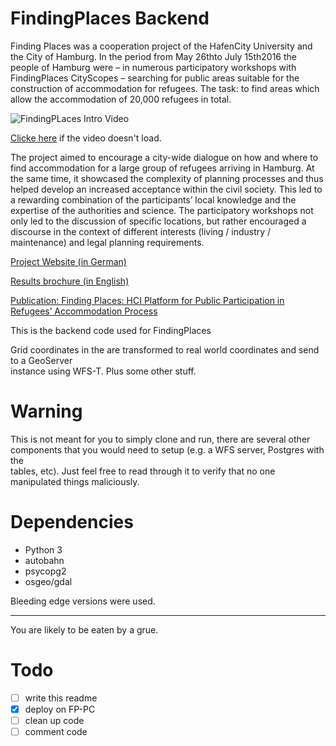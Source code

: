 # FindingPlaces Backend
Finding Places was a cooperation project of the HafenCity University and the City of Hamburg. In the period from May 26thto July 15th2016 the people of Hamburg were – in numerous participatory workshops with FindingPlaces CityScopes – searching for public areas suitable for the construction of accommodation for refugees. The task: to find areas which allow the accommodation of 20,000 refugees in total.

![FindingPLaces Intro Video](https://cloud.hcu-hamburg.de/nextcloud/s/KBTLA45KmcRyimM)

[Clicke here](https://cloud.hcu-hamburg.de/nextcloud/s/KBTLA45KmcRyimM) if the video doesn't load.

The project aimed to encourage a city-wide dialogue on how and where to find accommodation for a large group of refugees arriving in Hamburg. At the same time, it showcased the complexity of planning processes and thus helped develop an increased acceptance within the civil society. This led to a rewarding combination of the participants’ local knowledge and the expertise of the authorities and science. The participatory workshops not only led to the discussion of specific locations, but rather encouraged a discourse in the context of different interests (living / industry / maintenance) and legal planning requirements.  

[Project Website (in German)](https://findingplaces.hamburg/)

[Results brochure (in English)](https://repos.hcu-hamburg.de/handle/hcu/488)

[Publication: Finding Places: HCI Platform for Public Participation in Refugees’ Accommodation Process](https://www.researchgate.net/publication/319445941_Finding_Places_HCI_Platform_for_Public_Participation_in_Refugees%27_Accommodation_Process)


This is the backend code used for FindingPlaces  

Grid coordinates in the are transformed to real world coordinates and send to a GeoServer  
instance using WFS-T. Plus some other stuff.

# Warning
This is not meant for you to simply clone and run, there are several other  
components that you would need to setup (e.g. a WFS server, Postgres with the  
tables, etc). Just feel free to read through it to verify that no one  
manipulated things maliciously. 

# Dependencies
- Python 3
- autobahn
- psycopg2
- osgeo/gdal

Bleeding edge versions were used.

-----

You are likely to be eaten by a grue.

# Todo
* [ ] write this readme
* [X] deploy on FP-PC
* [ ] clean up code
* [ ] comment code
